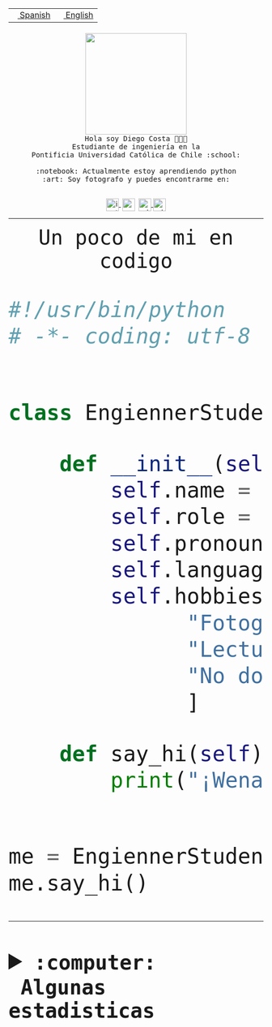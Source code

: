 <table border="0"  align="right">
 <tr><td><a href="README.md"><img src="https://upload.wikimedia.org/wikipedia/commons/thumb/8/89/Bandera_de_Espa%C3%B1a.svg/1200px-Bandera_de_Espa%C3%B1a.svg.png" height="10"> Spanish</a></td>
 <td><a href="README.en.md"><img src="https://upload.wikimedia.org/wikipedia/commons/a/a4/Flag_of_the_United_States.svg" height="10"> English</a></td></tr>
</table><br><br><br>


<p align="center">
  <img src="https://github.com/diegocostares/diegocostares/blob/main/Images/aaa2.gif?raw=true" height="200px" weight="200px">
  <br><samp>
    Hola soy Diego Costa 👨🏻‍💻<br>
    Estudiante de ingeniería en la <br>
    Pontificia Universidad Católica de Chile :school:<br>
  <br>
    :notebook: Actualmente estoy aprendiendo python <br>
    :art: Soy fotografo y puedes encontrarme en: <br>
  <br></samp>
  
</p>

<p align="center">
   <a href="https://instagram.com/diegocosta_no" target="blank">
    <img 
    align="center" src="https://cdn.jsdelivr.net/npm/simple-icons@3.0.1/icons/instagram.svg" alt="instagram" height="25px" width="25px" />
  </a>
  <a style="border: 3px solid; color: white;"href="https://t.me/diegocosta_no" target="blank">
  <img
  align="center" alt="Telegram" width="25px" src="https://icons-for-free.com/iconfiles/png/512/Telegram-1324888767380505522.png" />
</a>
<a href="https://api.whatsapp.com/send?phone=56971897835&text=Hola!" target="blank">
  <img
  align="center" alt="wtsp" width="25px" src="https://img.icons8.com/pastel-glyph/2x/whatsapp--v2.png" />
</a>
<a href="https://www.linkedin.com/in/diego-costa-786249213/" target="blank">
  <img
  align="center" alt="wtsp" width="25px" src="https://img.icons8.com/metro/452/linkedin.png" />
</a>

  </a>
</p>

---


<p align="center"><font size="25"><samp>Un poco de mi en codigo</samp></front></p>


```python
#!/usr/bin/python
# -*- coding: utf-8 -*-


class EngiennerStudent:

    def __init__(self):
        self.name = "Diego Costa"
        self.role = "Estudiante"
        self.pronouns = "he/him"
        self.language_spoken = ["es_CL", "en_US"]
        self.hobbies = [
              "Fotografia",
              "Lectura",
              "No dormir",
              ]

    def say_hi(self):
        print("¡Wena mundo!")


me = EngiennerStudent()
me.say_hi()
```
---
<details>
  <summary><b><samp>:computer: &nbsp;Algunas estadisticas</samp></b></summary>
  <br/></p>

<!--START_SECTION:waka-->
![Code Time](http://img.shields.io/badge/Code%20Time-820%20hrs%2026%20mins-blue)

**Soy nocturno 🦉** 

```text
🌞 Mañana                 9 commits           ░░░░░░░░░░░░░░░░░░░░░░░░░   00.39 % 
🌆 Día                    704 commits         ████████░░░░░░░░░░░░░░░░░   30.58 % 
🌃 Tarde                  1008 commits        ███████████░░░░░░░░░░░░░░   43.79 % 
🌙 Noche                  581 commits         ██████░░░░░░░░░░░░░░░░░░░   25.24 % 
```
📅 **Soy más productivo los Martes** 

```text
Lunes                    354 commits         ████░░░░░░░░░░░░░░░░░░░░░   15.38 % 
Martes                   454 commits         █████░░░░░░░░░░░░░░░░░░░░   19.72 % 
Miércoles                305 commits         ███░░░░░░░░░░░░░░░░░░░░░░   13.25 % 
Jueves                   290 commits         ███░░░░░░░░░░░░░░░░░░░░░░   12.60 % 
Viernes                  374 commits         ████░░░░░░░░░░░░░░░░░░░░░   16.25 % 
Sábado                   205 commits         ██░░░░░░░░░░░░░░░░░░░░░░░   08.91 % 
Domingo                  320 commits         ███░░░░░░░░░░░░░░░░░░░░░░   13.90 % 
```


📊 **Esta semana me dediqué a** 

```text
🐱‍💻 Proyectos: 
2023-1-S4-Grupo2-Backend 15 hrs 44 mins      ██████████████░░░░░░░░░░░   57.72 % 
2023-1-S4-scraper        3 hrs 56 mins       ████░░░░░░░░░░░░░░░░░░░░░   14.44 % 
Arqui-31                 3 hrs 2 mins        ███░░░░░░░░░░░░░░░░░░░░░░   11.15 % 
2023-1-S4-Grupo2-Scraper 2 hrs 51 mins       ███░░░░░░░░░░░░░░░░░░░░░░   10.51 % 
gpti-scrapper-main       1 hr 6 mins         █░░░░░░░░░░░░░░░░░░░░░░░░   04.07 % 
```


 Last Updated on 22/04/2023 08:22:25 UTC
<!--END_SECTION:waka-->
  
  

<p align="center"> <img src="https://github-readme-stats.vercel.app/api?username=diegocostares&show_icons=true&theme=ayu-mirage" alt="abhisheknaiidu" /></p>
 
</details>
